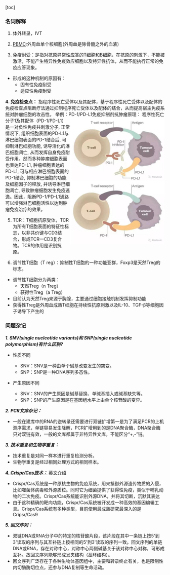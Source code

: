 [toc]

### 名词解释
1. 体外转录，IVT
2. [PBMC](https://baike.baidu.com/item/%E5%A4%96%E5%91%A8%E8%A1%80%E5%8D%95%E4%B8%AA%E6%A0%B8%E7%BB%86%E8%83%9E/829194?fromtitle=PBMC&fromid=4930057&fr=aladdin):外周血单个核细胞(外周血是除骨髓之外的血液)
 
3. 免疫耐受：是指对抗原异常性应答的T细胞和B细胞，在抗原的刺激下，不能被激活，不能产生特异性免疫效应细胞以及特异性抗体，从而不能执行正常的免疫应答现象。
+ 形成的这种机制的原因有：
  + 固有性免疫耐受
  + 适应性免疫耐受



**4. 免疫检查点：** 指程序性死亡受体以及其配体，基于程序性死亡受体以及配体的免疫检查点阻断疗法通过抑制程序死亡受体以及配体的结合，从而提高宿主免疫系统对肿瘤细胞的攻击性。
举例：PD-1/PD-L1免疫抑制剂抗肿瘤原理：
<img src="索引/抑制剂.jpg" width = "300" height = "200" div align=right><img src="索引/肿瘤细胞上的PD-L1与T细胞上的PD-1结合抑制了T细胞的正常免疫活性。.jpg" width = "300" height = "200" div align=right>
程序性死亡分子1及其配体（PD-1/PD-L1）是一对负性免疫共刺激分子, 正常情况下, 组织细胞表面的PD-L1与淋巴细胞表面的PD-1结合后, 可抑制淋巴细胞功能, 诱导活化的淋巴细胞凋亡, 从而发挥自身免疫耐受作用。然而多种肿瘤细胞表面也表达PD-L1, 肿瘤细胞表达的PD-L1, 可与相应淋巴细胞表面的PD-1结合, 抑制淋巴细胞的功能及细胞因子的释放, 并诱导淋巴细胞凋亡, 导致肿瘤细胞发生免疫逃逸。因此，阻断PD-1/PD-L1通路可以增强淋巴细胞活性以达到肿瘤免疫治疗的效果。


5. TCR：T细胞抗原受体，TCR为所有T细胞表面的特征性标志，以非共价键与CD3结合，形成TCR—CD3复合物。TCR的作用是识别抗原。

6. 调节性T细胞（T reg）：抑制性T细胞的一种功能亚群，Foxp3是天然Treg的标志。
+ 调节性T细胞分为两类：
  + 天然Treg（n Treg）
  + 获得性Treg（a Treg）
+ 目前认为天然Treg来源于胸腺，主要通过细胞接触机制发挥抑制功能
+ 获得性Treg是外周血成熟T细胞在持续性抗原刺激以及IL-10、TGF-β等细胞因子诱导下产生的

### 问题杂记
***1. SNV(single nucleotide variants)和 SNP(single nucleotide polymorphism)有什么区别?***
+ 性质不同
  + SNV：SNV是一种由单个碱基改变发生的突变。
  + SNP：SNP是一种DNA序列多态性。

+ 产生原因不同
  + SNV：SNV的产生原因是碱基替换、单碱基插入或碱基缺失等。
  + SNP：SNP的产生原因是在基因组水平上由单个核苷酸的变异。

***2. PCR文库杂记：***
  + 一般在建库中的RNA的逆转录还需要进行双链扩增第一是为了满足PCR的上机测序需求，单链容易发生降解，PCR扩增用到的是DNA聚合酶，DNA聚合酶只对双链有效，一般的文库都属于非特异性文库，不能区分“+,-”链。

***3. 技术重复和生物学重复：***
+ 技术重复是对同一样本进行重复检测分析。
+ 生物学重复是经过相同处理方式的相同样本。
   
***[4. Crispr/Cas技术：](https://www.jianshu.com/p/e6b9a577ff51)***
[英文介绍](https://www.addgene.org/guides/crispr/)
+ Crispr/Cas系统是一种原核生物的免疫系统，用来抵御外源遗传物质的入侵，比如噬菌体病毒和外源质粒。同时它为细菌提供了获得性免疫，类似于哺乳动物的二次免疫。Crispr/Cas系统能识别外源DNA，并将其切断，沉默其表达
+ 由于这种精确的靶向功能，Crispr/Cas系统被开发成一种高效的基因编辑工具。Crispr/Cas系统有多种类型，目前使用最成熟研究最深入的是Cripsr/Cas9

***5. 回文序列：***
+ 双链DNA或RNA分子中的特定的核苷酸片段，该片段在其中一条链上按5'到3'读取的序列与其互补链上按相同的5'到3'读取的序列一致。回文序列的单链DNA或RNA，存在对称中心，对称中心两侧碱基关于该对称中心对称，可形成互补。故回文序列能够形成发夹结构（茎环结构）。
+ 回文序列广泛存在于各种生物体基因组中，主要和转录终止有关，也是限制性内切酶酶切位点，还参与DNA复制等生命活动。